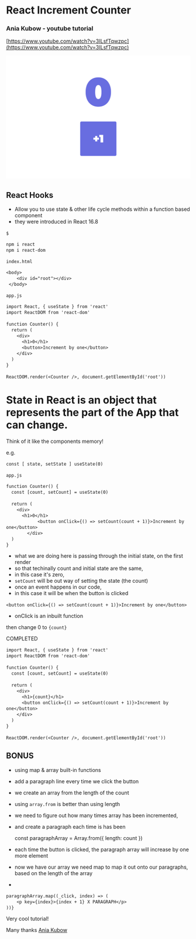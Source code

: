 # React Increment Counter

### Ania Kubow - youtube tutorial

[https://www.youtube.com/watch?v=3ILsfTqwzpc](https://www.youtube.com/watch?v=3ILsfTqwzpc)

![Screenshot](/src/images/screenshot.png)

## React Hooks

- Allow you to use state & other life cycle methods within a function based component
- they were introduced in React 16.8

`$`

    npm i react
    npm i react-dom

`index.html`

    <body>
        <div id="root"></div>
     </body>

`app.js`

    import React, { useState } from 'react'
    import ReactDOM from 'react-dom'

    function Counter() {
      return (
        <div>
          <h1>0</h1>
          <button>Increment by one</button>
        </div>
      )
    }

    ReactDOM.render(<Counter />, document.getElementById('root'))

# State in React is an object that represents the part of the App that can change.

Think of it like the components memory!

e.g.

    const [ state, setState ] useState(0)

`app.js`

    function Counter() {
      const [count, setCount] = useState(0)

      return (
        <div>
          <h1>0</h1>
    			<button onClick={() => setCount(count + 1)}>Increment by one</button>
    		</div>
      )
    }

- what we are doing here is passing through the initial state, on the first render
- so that techinally count and initial state are the same,
- in this case it's zero,
- `setCount` will be out way of setting the state (the count)
- once an event happens in our code,
- in this case it will be when the button is clicked

`<button onClick={() => setCount(count + 1)}>Increment by one</button>`

- onClick is an inbuilt function

then change 0 to `{count}`

COMPLETED

    import React, { useState } from 'react'
    import ReactDOM from 'react-dom'

    function Counter() {
      const [count, setCount] = useState(0)

      return (
        <div>
          <h1>{count}</h1>
          <button onClick={() => setCount(count + 1)}>Increment by one</button>
        </div>
      )
    }

    ReactDOM.render(<Counter />, document.getElementById('root'))

## BONUS

- using map & array built-in functions
- add a paragraph line every time we click the button
- we create an array from the length of the count

- using `array.from` is better than using length
- we need to figure out how many times array has been incremented,
- and create a paragraph each time is has been

  const paragraphArray = Array.from({ length: count })

- each time the button is clicked, the paragraph array will increase by one more element

- now we have our array we need map to map it out onto our paragraphs, based on the length of the array
-


    paragraphArray.map((_click, index) => (
    	<p key={index}>{index + 1} X PARAGRAPH</p>
    ))}

Very cool tutorial!

Many thanks [Ania Kubow](https://twitter.com/ania_kubow)
